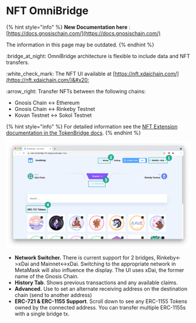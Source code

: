 # NFT OmniBridge

{% hint style="info" %}
**New Documentation here**
: [https://docs.gnosischain.com/](https://docs.gnosischain.com/)

The information in this page may be outdated.
{% endhint %}

:bridge\_at\_night: OmniBridge architecture is flexible to include data and NFT transfers.&#x20;

:white\_check\_mark: The NFT UI available at [https://nft.xdaichain.com/](https://nft.xdaichain.com/)&#x20;

:arrow\_right: Transfer NFTs between the following chains:

* Gnosis Chain <-> Ethereum
* Gnosis Chain <-> Rinkeby Testnet
* Kovan Testnet <-> Sokol Testnet

{% hint style="info" %}
For detailed information see the [NFT Extension documentation in the TokenBridge docs](https://docs.tokenbridge.net/eth-xdai-amb-bridge/nft-omnibridge-extension).
{% endhint %}

![](../../.gitbook/assets/omni-1.png)

* **Network Switcher.** There is current support for 2 bridges, Rinkeby<->xDai and Mainnet<->xDai. Switching to the appropriate network in MetaMask will also influence the display. The UI uses xDai, the former name of the Gnosis Chain.
* **History Tab**. Shows previous transactions and any available claims.
* **Advanced.** Use to set an alternate receiving address on the destination chain (send to another address)
* **ERC-721 & ERC-1155 Support**. Scroll down to see any ERC-1155 Tokens owned by the connected address. You can transfer multiple ERC-1155s with a single bridge tx.
